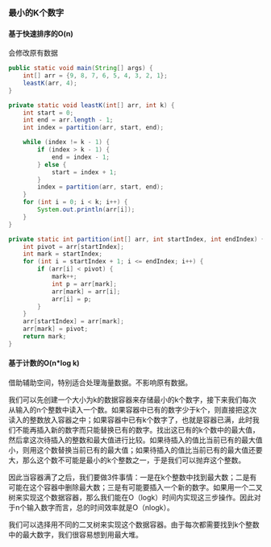 ### 最小的K个数字


#### 基于快速排序的O(n)

会修改原有数据

```java
public static void main(String[] args) {
    int[] arr = {9, 8, 7, 6, 5, 4, 3, 2, 1};
    leastK(arr, 4);
}

private static void leastK(int[] arr, int k) {
    int start = 0;
    int end = arr.length - 1;
    int index = partition(arr, start, end);

    while (index != k - 1) {
        if (index > k - 1) {
            end = index - 1;
        } else {
            start = index + 1;
        }
        index = partition(arr, start, end);
    }
    for (int i = 0; i < k; i++) {
        System.out.println(arr[i]);
    }
}

private static int partition(int[] arr, int startIndex, int endIndex) {
    int pivot = arr[startIndex];
    int mark = startIndex;
    for (int i = startIndex + 1; i <= endIndex; i++) {
        if (arr[i] < pivot) {
            mark++;
            int p = arr[mark];
            arr[mark] = arr[i];
            arr[i] = p;
        }
    }
    arr[startIndex] = arr[mark];
    arr[mark] = pivot;
    return mark;
}
```



#### 基于计数的O(n*log k)

借助辅助空间，特别适合处理海量数据。不影响原有数据。

我们可以先创建一个大小为k的数据容器来存储最小的k个数字，接下来我们每次从输入的n个整数中读入一个数。如果容器中已有的数字少于k个，则直接把这次读入的整数放入容器之中；如果容器中已有k个数字了，也就是容器已满，此时我们不能再插入新的数字而只能替换已有的数字。找出这已有的k个数中的最大值，然后拿这次待插入的整数和最大值进行比较。如果待插入的值比当前已有的最大值小，则用这个数替换当前已有的最大值；如果待插入的值比当前已有的最大值还要大，那么这个数不可能是最小的k个整数之一，于是我们可以抛弃这个整数。

因此当容器满了之后，我们要做3件事情：一是在k个整数中找到最大数；二是有可能在这个容器中删除最大数；三是有可能要插入一个新的数字。如果用一个二叉树来实现这个数据容器，那么我们能在O（logk）时间内实现这三步操作。因此对于n个输入数字而言，总的时间效率就是O（nlogk）。

我们可以选择用不同的二叉树来实现这个数据容器。由于每次都需要找到k个整数中的最大数字，我们很容易想到用最大堆。
